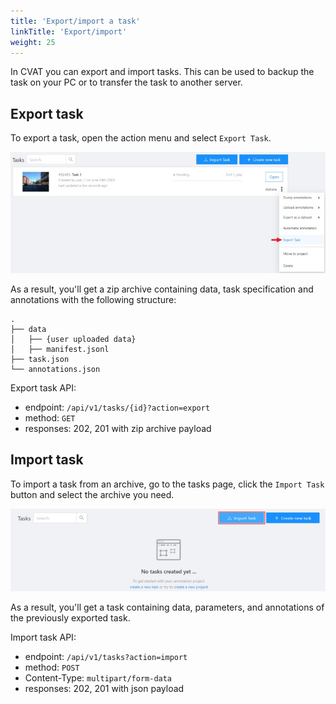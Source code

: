 ```yaml
---
title: 'Export/import a task'
linkTitle: 'Export/import'
weight: 25
---
```


In CVAT you can export and import tasks.
This can be used to backup the task on your PC or to transfer the task to another server.

## Export task

To export a task, open the action menu and select `Export Task`.

![](/images/image219_mapillary_vistas.jpg)

As a result, you'll get a zip archive containing data, task specification and annotations with the following structure:

```
.
├── data
│   ├── {user uploaded data}
│   ├── manifest.jsonl
├── task.json
└── annotations.json
```

Export task API:

- endpoint: `/api/v1/tasks/{id}?action=export​`
- method: `GET`
- responses: 202, 201 with zip archive payload

## Import task

To import a task from an archive, go to the tasks page, click the `Import Task` button and select the archive you need.

![](/images/image220.jpg)

As a result, you'll get a task containing data, parameters, and annotations of the previously exported task.

Import task API:

- endpoint: `/api/v1/tasks?action=import​`
- method: `POST`
- Content-Type: `multipart/form-data​`
- responses: 202, 201 with json payload
